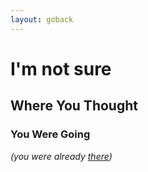 ```yaml
---
layout: goback
---
```


# I'm not sure
## Where You Thought
### You Were Going

*(you were already [there](/infrastructure/#gobackhere))*